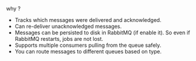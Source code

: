 why ?
- Tracks which messages were delivered and acknowledged.
- Can re-deliver unacknowledged messages.
- Messages can be persisted to disk in RabbitMQ (if enable it). So even if RabbitMQ restarts, jobs are not lost.
- Supports multiple consumers pulling from the queue safely.
- You can route messages to different queues based on type.